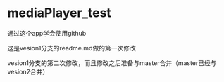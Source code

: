 # mediaPlayer_test
通过这个app学会使用github

这是vesion1分支的readme.md做的第一次修改


vesion1分支的第二次修改，而且修改之后准备与master合并（master已经与vesion2合并）
